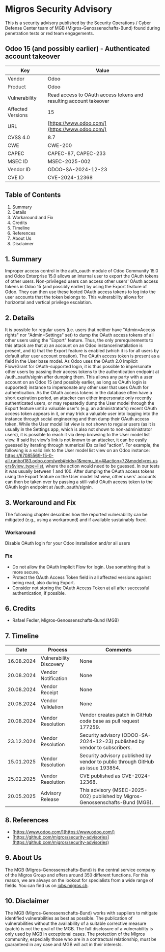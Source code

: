 # Migros Security Advisory
This is a security advisory published by the Security Operations / Cyber Defense Center team of MGB (Migros-Genossenschafts-Bund) found during penetration tests or red team engagements.

## Odoo 15 (and possibly earlier) - Authenticated account takeover
| Key | Value |
| --- | --- |
| Vendor | Odoo |
| Product | Odoo |
| Vulnerability | Read access to OAuth access tokens and resulting account takeover |
| Affected Versions | 15 |
| URL | [https://www.odoo.com/](https://www.odoo.com/) |
| CVSS 4.0 | 8.7 |
| CWE | CWE-200 |
| CAPEC | CAPEC-87, CAPEC-233 |
| MSEC ID | MSEC-2025-002 |
| Vendor ID | ODOO-SA-2024-12-23 |
| CVE ID | CVE-2024-12368 |

## Table of Contents
1. Summary
2. Details
3. Workaround and Fix
4. Credits
5. Timeline
6. References
7. About Us
8. Disclaimer

## 1. Summary
Improper access control in the auth_oauth module of Odoo Community 15.0 and Odoo Enterprise 15.0 allows an internal user to export the OAuth tokens of other users.
Non-privileged users can access other users' OAuth access tokens in Odoo 15 (and possibly earlier) by using the Export feature of Odoo. They can then use these looted OAuth access tokens to log into the user accounts that the token belongs to. This vulnerability allows for horizontal and vertical privilege escalation.


## 2. Details
It is possible for regular users (i.e. users that neither have "Admin=Access rights" nor "Admin=Settings" set) to dump the OAuth access tokens of all other users using the "Export" feature. Thus, the only prerequirements to this attack are that a) an account on an Odoo instance/installation is present, and b) that the Export feature is enabled (which it is for all users by default after user account creation). The OAuth access token is present as a field in the User base model. As Odoo uses the OAuth 2.0 Implicit Flow/Grant for OAuth-supported login, it is thus possible to impersonate other users by passing their access tokens to the authentication endpoint at /auth_oauth/signin after dumping them. This allows any party with a user account on an Odoo 15 (and possibly earlier, as long as OAuth login is supported) instance to impersonate any other user that uses OAuth for authentication. As the OAuth access tokens in the database often have a short expiration period, an attacker can either impersonate only recently authenticated users, or may repeatedly dump the User model through the Export feature until a valuable user's (e.g. an administrator's) recent OAuth access token appears in it, or may trick a valuable user into logging into the instance through social engineering and then dump their OAuth access token. While the User model list view is not shown to regular users (as it is usually in the Settings app, which is also not shown to non-administrator users), it is possible to reach it via deep browsing to the User model list view. If said list view's link is not known to an attacker, it can be easily guessed by iterating through numerical IDs called "action". For example, the following is a valid link to the User model list view on an Odoo instance: https://67085569-15-0-all.runbot183.odoo.com/web#cids=1&menu_id=4&action=72&model=res.users&view_type=list, where the action would need to be guessed. In our tests it was usually between 1 and 100. After dumping the OAuth access tokens using the Export feature on the User model list view, other users' accounts can then be taken over by passing a still-valid OAuth access token to the OAuth login endpoint at /auth_oauth/signin.


## 3. Workaround and Fix
The following chapter describes how the reported vulnerability can be mitigated (e.g., using a workaround) and if available sustainably fixed.
### Workaround
Disable OAuth login for your Odoo installation and/or all users


### Fix
- Do not allow the OAuth Implicit Flow for login. Use something that is more secure.
- Protect the OAuth Access Token field in all affected versions against being read, also during Export.
- Consider not storing the OAuth Access Token at all after successful authentication, if possible.



## 6. Credits
- Rafael Fedler, Migros-Genossenschafts-Bund (MGB)

## 7. Timeline
| Date | Process | Comments |
| --- | --- | --- |
| 16.08.2024 | Vulnerability Discovery | None |
| 20.08.2024 | Vendor Notification | None |
| 20.08.2024 | Vendor Receipt | None |
| 20.08.2024 | Vendor Validation | None |
| 20.08.2024 | Vendor Resolution | Vendor creates patch in GitHub code base as pull request 177259. |
| 23.12.2024 | Vendor Resolution | Security advisory (ODOO-SA-2024-12-23) published by vendor to subscribers. |
| 15.01.2025 | Vendor Resolution | Security advisory published by vendor to public through GitHub as issue 193854. |
| 25.02.2025 | Vendor Resolution | CVE published as CVE-2024-12368. |
| 20.05.2025 | Advisory Release | This advisory (MSEC-2025-002) published by Migros-Genossenschafts-Bund (MGB). |

## 8. References
- [https://www.odoo.com/](https://www.odoo.com/)
- [https://github.com/migros/security-advisories](https://github.com/migros/security-advisories)

## 9. About Us
The MGB (Migros-Genossenschafts-Bund) is the central service company of the Migros Group and offers around 350 different functions. For this reason, we are always on the lookout for specialists from a wide range of fields. You can find us on [jobs.migros.ch](https://migros-gruppe.jobs/de/unsere-unternehmen/migros-gruppe/offene-stellen?q=cyber).


## 10. Disclaimer
The MGB (Migros-Genossenschafts-Bund) works with suppliers to mitigate identified vulnerabilities as best as possible. The publication of vulnerabilities without the availability of a suitable corrective measure (patch) is not the goal of the MGB. The full disclosure of a vulnerability is only used by MGB in exceptional cases. The protection of the Migros community, especially those who are in a contractual relationship, must be guaranteed in any case and MGB will act in their interests.


